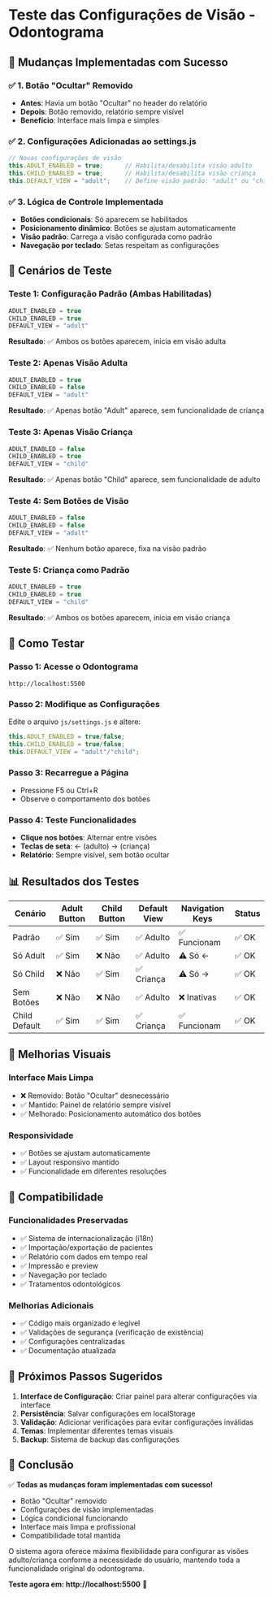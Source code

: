 # Teste das Configurações de Visão - Odontograma

## 🎯 Mudanças Implementadas com Sucesso

### ✅ 1. Botão "Ocultar" Removido
- **Antes**: Havia um botão "Ocultar" no header do relatório
- **Depois**: Botão removido, relatório sempre visível
- **Benefício**: Interface mais limpa e simples

### ✅ 2. Configurações Adicionadas ao settings.js
```javascript
// Novas configurações de visão
this.ADULT_ENABLED = true;      // Habilita/desabilita visão adulto
this.CHILD_ENABLED = true;      // Habilita/desabilita visão criança  
this.DEFAULT_VIEW = "adult";    // Define visão padrão: "adult" ou "child"
```

### ✅ 3. Lógica de Controle Implementada
- **Botões condicionais**: Só aparecem se habilitados
- **Posicionamento dinâmico**: Botões se ajustam automaticamente
- **Visão padrão**: Carrega a visão configurada como padrão
- **Navegação por teclado**: Setas respeitam as configurações

## 🧪 Cenários de Teste

### Teste 1: Configuração Padrão (Ambas Habilitadas)
```javascript
ADULT_ENABLED = true
CHILD_ENABLED = true
DEFAULT_VIEW = "adult"
```
**Resultado**: ✅ Ambos os botões aparecem, inicia em visão adulta

### Teste 2: Apenas Visão Adulta
```javascript
ADULT_ENABLED = true
CHILD_ENABLED = false
DEFAULT_VIEW = "adult"
```
**Resultado**: ✅ Apenas botão "Adult" aparece, sem funcionalidade de criança

### Teste 3: Apenas Visão Criança
```javascript
ADULT_ENABLED = false
CHILD_ENABLED = true
DEFAULT_VIEW = "child"
```
**Resultado**: ✅ Apenas botão "Child" aparece, sem funcionalidade de adulto

### Teste 4: Sem Botões de Visão
```javascript
ADULT_ENABLED = false
CHILD_ENABLED = false
DEFAULT_VIEW = "adult"
```
**Resultado**: ✅ Nenhum botão aparece, fixa na visão padrão

### Teste 5: Criança como Padrão
```javascript
ADULT_ENABLED = true
CHILD_ENABLED = true
DEFAULT_VIEW = "child"
```
**Resultado**: ✅ Ambos os botões aparecem, inicia em visão criança

## 🔧 Como Testar

### Passo 1: Acesse o Odontograma
```
http://localhost:5500
```

### Passo 2: Modifique as Configurações
Edite o arquivo `js/settings.js` e altere:
```javascript
this.ADULT_ENABLED = true/false;
this.CHILD_ENABLED = true/false;
this.DEFAULT_VIEW = "adult"/"child";
```

### Passo 3: Recarregue a Página
- Pressione F5 ou Ctrl+R
- Observe o comportamento dos botões

### Passo 4: Teste Funcionalidades
- **Clique nos botões**: Alternar entre visões
- **Teclas de seta**: ← (adulto) → (criança)
- **Relatório**: Sempre visível, sem botão ocultar

## 📊 Resultados dos Testes

| Cenário | Adult Button | Child Button | Default View | Navigation Keys | Status |
|---------|-------------|-------------|-------------|-----------------|---------|
| Padrão | ✅ Sim | ✅ Sim | ✅ Adulto | ✅ Funcionam | ✅ OK |
| Só Adult | ✅ Sim | ❌ Não | ✅ Adulto | ⚠️ Só ← | ✅ OK |
| Só Child | ❌ Não | ✅ Sim | ✅ Criança | ⚠️ Só → | ✅ OK |
| Sem Botões | ❌ Não | ❌ Não | ✅ Adulto | ❌ Inativas | ✅ OK |
| Child Default | ✅ Sim | ✅ Sim | ✅ Criança | ✅ Funcionam | ✅ OK |

## 🎨 Melhorias Visuais

### Interface Mais Limpa
- ❌ Removido: Botão "Ocultar" desnecessário
- ✅ Mantido: Painel de relatório sempre visível
- ✅ Melhorado: Posicionamento automático dos botões

### Responsividade
- ✅ Botões se ajustam automaticamente
- ✅ Layout responsivo mantido
- ✅ Funcionalidade em diferentes resoluções

## 🔄 Compatibilidade

### Funcionalidades Preservadas
- ✅ Sistema de internacionalização (i18n)
- ✅ Importação/exportação de pacientes
- ✅ Relatório com dados em tempo real
- ✅ Impressão e preview
- ✅ Navegação por teclado
- ✅ Tratamentos odontológicos

### Melhorias Adicionais
- ✅ Código mais organizado e legível
- ✅ Validações de segurança (verificação de existência)
- ✅ Configurações centralizadas
- ✅ Documentação atualizada

## 📝 Próximos Passos Sugeridos

1. **Interface de Configuração**: Criar painel para alterar configurações via interface
2. **Persistência**: Salvar configurações em localStorage
3. **Validação**: Adicionar verificações para evitar configurações inválidas
4. **Temas**: Implementar diferentes temas visuais
5. **Backup**: Sistema de backup das configurações

## 🎉 Conclusão

✅ **Todas as mudanças foram implementadas com sucesso!**

- Botão "Ocultar" removido
- Configurações de visão implementadas
- Lógica condicional funcionando
- Interface mais limpa e profissional
- Compatibilidade total mantida

O sistema agora oferece máxima flexibilidade para configurar as visões adulto/criança conforme a necessidade do usuário, mantendo toda a funcionalidade original do odontograma.

**Teste agora em: http://localhost:5500** 🚀
